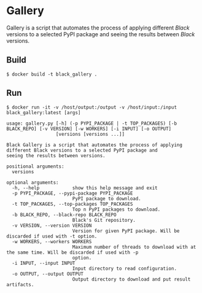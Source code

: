 # Gallery

Gallery is a script that automates the process of applying different _Black_ versions to
a selected PyPI package and seeing the results between _Black_ versions.

## Build

```console
$ docker build -t black_gallery .
```

## Run

```console
$ docker run -it -v /host/output:/output -v /host/input:/input black_gallery:latest [args]
```

```
usage: gallery.py [-h] (-p PYPI_PACKAGE | -t TOP_PACKAGES) [-b BLACK_REPO] [-v VERSION] [-w WORKERS] [-i INPUT] [-o OUTPUT]
                  [versions [versions ...]]

Black Gallery is a script that automates the process of applying different Black versions to a selected PyPI package and
seeing the results between versions.

positional arguments:
  versions

optional arguments:
  -h, --help            show this help message and exit
  -p PYPI_PACKAGE, --pypi-package PYPI_PACKAGE
                        PyPI package to download.
  -t TOP_PACKAGES, --top-packages TOP_PACKAGES
                        Top n PyPI packages to download.
  -b BLACK_REPO, --black-repo BLACK_REPO
                        Black's Git repository.
  -v VERSION, --version VERSION
                        Version for given PyPI package. Will be discarded if used with -t option.
  -w WORKERS, --workers WORKERS
                        Maximum number of threads to download with at the same time. Will be discarded if used with -p
                        option.
  -i INPUT, --input INPUT
                        Input directory to read configuration.
  -o OUTPUT, --output OUTPUT
                        Output directory to download and put result artifacts.
```
                                                     
